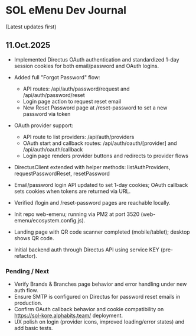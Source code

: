 # SOL eMenu Dev Journal

(Latest updates first)

## 11.Oct.2025
- Implemented Directus OAuth authentication and standardized 1-day session cookies for both email/password and OAuth logins.
- Added full "Forgot Password" flow:
  - API routes: /api/auth/password/request and /api/auth/password/reset
  - Login page action to request reset email
  - New Reset Password page at /reset-password to set a new password via token
- OAuth provider support:
  - API route to list providers: /api/auth/providers
  - OAuth start and callback routes: /api/auth/oauth/[provider] and /api/auth/oauth/callback
  - Login page renders provider buttons and redirects to provider flows
- DirectusClient extended with helper methods: listAuthProviders, requestPasswordReset, resetPassword
- Email/password login API updated to set 1-day cookies; OAuth callback sets cookies when tokens are returned via URL.
- Verified /login and /reset-password pages are reachable locally.

- Init repo web-emenu; running via PM2 at port 3520 (web-emenu/ecosystem.config.js).
- Landing page with QR code scanner completed (mobile/tablet); desktop shows QR code.
- Initial backend auth through Directus API using service KEY (pre-refactor).

### Pending / Next
- Verify Brands & Branches page behavior and error handling under new auth flow.
- Ensure SMTP is configured on Directus for password reset emails in production.
- Confirm OAuth callback behavior and cookie compatibility on https://sol-kore.alphabits.team/ deployment.
- UX polish on login (provider icons, improved loading/error states) and add basic tests.